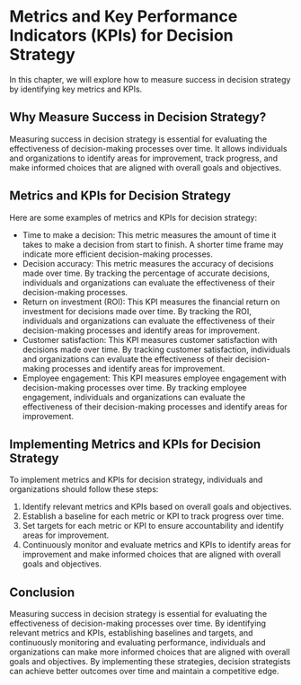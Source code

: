 Metrics and Key Performance Indicators (KPIs) for Decision Strategy
======================================================================================================================

In this chapter, we will explore how to measure success in decision strategy by identifying key metrics and KPIs.

Why Measure Success in Decision Strategy?
-----------------------------------------

Measuring success in decision strategy is essential for evaluating the effectiveness of decision-making processes over time. It allows individuals and organizations to identify areas for improvement, track progress, and make informed choices that are aligned with overall goals and objectives.

Metrics and KPIs for Decision Strategy
--------------------------------------

Here are some examples of metrics and KPIs for decision strategy:

* Time to make a decision: This metric measures the amount of time it takes to make a decision from start to finish. A shorter time frame may indicate more efficient decision-making processes.
* Decision accuracy: This metric measures the accuracy of decisions made over time. By tracking the percentage of accurate decisions, individuals and organizations can evaluate the effectiveness of their decision-making processes.
* Return on investment (ROI): This KPI measures the financial return on investment for decisions made over time. By tracking the ROI, individuals and organizations can evaluate the effectiveness of their decision-making processes and identify areas for improvement.
* Customer satisfaction: This KPI measures customer satisfaction with decisions made over time. By tracking customer satisfaction, individuals and organizations can evaluate the effectiveness of their decision-making processes and identify areas for improvement.
* Employee engagement: This KPI measures employee engagement with decision-making processes over time. By tracking employee engagement, individuals and organizations can evaluate the effectiveness of their decision-making processes and identify areas for improvement.

Implementing Metrics and KPIs for Decision Strategy
---------------------------------------------------

To implement metrics and KPIs for decision strategy, individuals and organizations should follow these steps:

1. Identify relevant metrics and KPIs based on overall goals and objectives.
2. Establish a baseline for each metric or KPI to track progress over time.
3. Set targets for each metric or KPI to ensure accountability and identify areas for improvement.
4. Continuously monitor and evaluate metrics and KPIs to identify areas for improvement and make informed choices that are aligned with overall goals and objectives.

Conclusion
----------

Measuring success in decision strategy is essential for evaluating the effectiveness of decision-making processes over time. By identifying relevant metrics and KPIs, establishing baselines and targets, and continuously monitoring and evaluating performance, individuals and organizations can make more informed choices that are aligned with overall goals and objectives. By implementing these strategies, decision strategists can achieve better outcomes over time and maintain a competitive edge.
